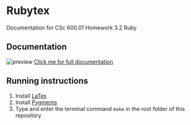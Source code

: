 # Rubytex
Documentation for CSc 600.01 Homework 3.2 Ruby

## Documentation
![preview](pdf.gif)
[Click me for full documentation](MandyNoto-HW3-1-Ruby.pdf)

## Running instructions
1. Install [LaTex](https://www.latex-project.org/get/)
2. Install [Pygments](http://pygments.org/download/)
3. Type and enter the terminal command `make` in the root folder of this repository
